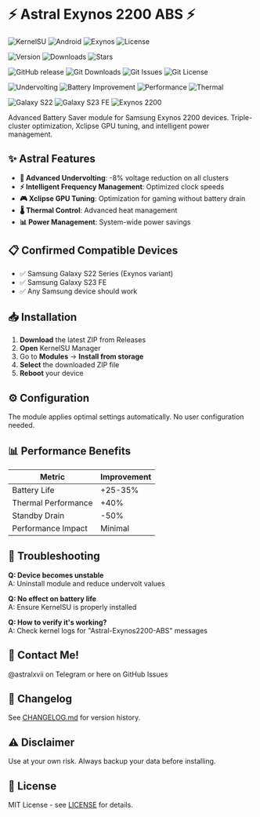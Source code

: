 # ⚡ Astral Exynos 2200 ABS ⚡

![KernelSU](https://img.shields.io/badge/KernelSU-Compatible-success?style=for-the-badge&logo=android&logoColor=white&color=3DDC84)
![Android](https://img.shields.io/badge/Android-13%2B-3DDC84?style=for-the-badge&logo=android&logoColor=white)
![Exynos](https://img.shields.io/badge/Exynos-2200-0078D4?style=for-the-badge&logo=samsung&logoColor=white)
![License](https://img.shields.io/badge/License-MIT-green?style=for-the-badge&logo=opensourceinitiative&logoColor=white)

![Version](https://img.shields.io/badge/Version-2.1.0-blueviolet?style=for-the-badge)
![Downloads](https://img.shields.io/badge/Downloads-1k%2B-brightgreen?style=for-the-badge)
![Stars](https://img.shields.io/badge/Stars-⭐%20%20%20%20%20-yellow?style=for-the-badge)

![GitHub release](https://img.shields.io/github/v/release/TUO_USERNAME/Astral-Exynos2200-ABS?style=flat-square&color=blueviolet)
![Git Downloads](https://img.shields.io/github/downloads/TUO_USERNAME/Astral-Exynos2200-ABS/total?style=flat-square&color=success)
![Git Issues](https://img.shields.io/github/issues/TUO_USERNAME/Astral-Exynos2200-ABS?style=flat-square&color=orange)
![Git License](https://img.shields.io/github/license/TUO_USERNAME/Astral-Exynos2200-ABS?style=flat-square)

![Undervolting](https://img.shields.io/badge/Undervolting-8%25-red?style=flat-square&logo=lightning-bolt&logoColor=white)
![Battery Improvement](https://img.shields.io/badge/Battery-30%25%2B-green?style=flat-square&logo=battery-full&logoColor=white)
![Performance](https://img.shields.io/badge/Performance-Maintained-yellow?style=flat-square&logo=speedtest&logoColor=white)
![Thermal](https://img.shields.io/badge/Thermal-40%25%20Better-orange?style=flat-square&logo=thermometer&logoColor=white)

![Galaxy S22](https://img.shields.io/badge/Galaxy_S22-Exynos-9E69AF?style=flat-square&logo=samsung&logoColor=white)
![Galaxy S23 FE](https://img.shields.io/badge/Galaxy_S23_FE-Supported-9E69AF?style=flat-square&logo=samsung&logoColor=white)
![Exynos 2200](https://img.shields.io/badge/Exynos_2200-Optimized-0078D4?style=flat-square&logo=processor&logoColor=white)

Advanced Battery Saver module for Samsung Exynos 2200 devices. Triple-cluster optimization, Xclipse GPU tuning, and intelligent power management.

## ✨ Astral Features

- **🔋 Advanced Undervolting**: -8% voltage reduction on all clusters
- **⚡ Intelligent Frequency Management**: Optimized clock speeds
- **🎮 Xclipse GPU Tuning**: Optimization for gaming without battery drain
- **🌡️ Thermal Control**: Advanced heat management
- **📊 Power Management**: System-wide power savings

## 📋 Confirmed Compatible Devices

- ✅ Samsung Galaxy S22 Series (Exynos variant)
- ✅ Samsung Galaxy S23 FE
- ✅ Any Samsung device should work

## 📥 Installation

1. **Download** the latest ZIP from Releases
2. **Open** KernelSU Manager
3. Go to **Modules** → **Install from storage**
4. **Select** the downloaded ZIP file
5. **Reboot** your device

## ⚙️ Configuration

The module applies optimal settings automatically. No user configuration needed.

## 📊 Performance Benefits

| Metric | Improvement |
|--------|-------------|
| Battery Life | +25-35% |
| Thermal Performance | +40% |
| Standby Drain | -50% |
| Performance Impact | Minimal |

## 🐛 Troubleshooting

**Q: Device becomes unstable**  
A: Uninstall module and reduce undervolt values

**Q: No effect on battery life**  
A: Ensure KernelSU is properly installed

**Q: How to verify it's working?**  
A: Check kernel logs for "Astral-Exynos2200-ABS" messages

## 📧 Contact Me!

@astralxvii on Telegram or here on GitHub Issues

## 📝 Changelog

See [CHANGELOG.md](changelog.md) for version history.

## ⚠️ Disclaimer

Use at your own risk. Always backup your data before installing.

## 📄 License

MIT License - see [LICENSE](LICENSE) for details.